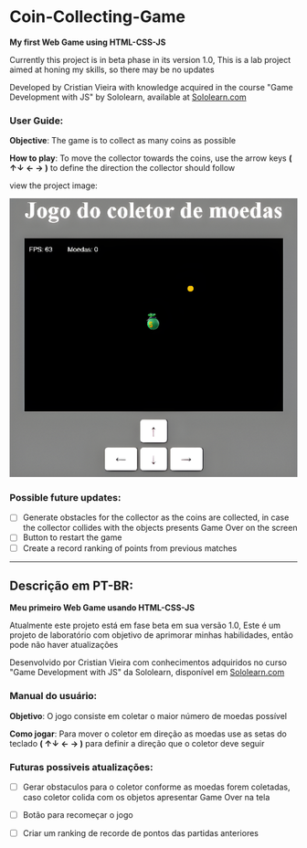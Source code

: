 # Coin-Collecting-Game
 **My first Web Game using HTML-CSS-JS**

Currently this project is in beta phase in its version 1.0,
This is a lab project aimed at honing my skills, so there may be no updates

Developed by Cristian Vieira with knowledge acquired in the course "Game Development with JS" by Sololearn, available at [Sololearn.com](https://www.sololearn.com) 

### User Guide:
**Objective**: The game is to collect as many coins as possible

**How to play**: To move the collector towards the coins, use the arrow keys **( ↑↓ ← → )** to define the direction the collector should follow

view the project image:

<p align="center">
  <img src="./images/preview.png" alt="preview image">
</p>

### Possible future  updates:
- [ ] Generate obstacles for the collector as the coins are collected, in case the collector collides with the objects presents Game Over on the screen
- [ ] Button to restart the game
- [ ] Create a record ranking of points from previous matches

---

## Descrição em PT-BR:

**Meu primeiro Web Game usando HTML-CSS-JS**

Atualmente este projeto está em fase beta em sua versão 1.0,
Este é um projeto de laboratório com objetivo de aprimorar minhas habilidades, então pode não haver atualizações

Desenvolvido por Cristian Vieira com conhecimentos adquiridos no curso "Game Development with JS" da Sololearn, disponível em [Sololearn.com](https://www.sololearn.com) 

### Manual do usuário:
**Objetivo**: O jogo consiste em coletar o maior número de moedas possível

**Como jogar**: Para mover o coletor em direção as moedas use as setas do teclado **( ↑↓ ← → )** para definir a direção que o coletor deve seguir

### Futuras possiveis atualizações:
- [ ] Gerar obstaculos para o coletor conforme as moedas forem coletadas, caso coletor colida com os objetos apresentar Game Over na tela
- [ ] Botão para recomeçar o jogo
- [ ] Criar um ranking de recorde de pontos das partidas anteriores


